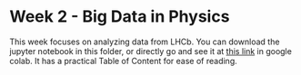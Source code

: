 # Week 2 - Big Data in Physics

This week focuses on analyzing data from LHCb. You can download the jupyter notebook in this folder, or directly go and see it at [this link](https://colab.research.google.com/drive/1ZTrxmAMjYe3qciwnS2_q4w9qZqqQji5P?usp=sharing) in google colab. It has a practical Table of Content for ease of reading.
